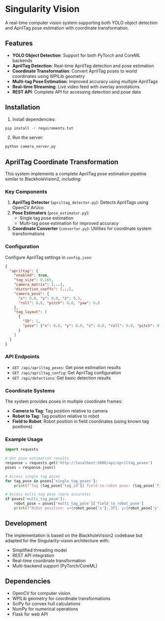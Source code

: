 # Singularity Vision

A real-time computer vision system supporting both YOLO object detection and AprilTag pose estimation with coordinate transformation.

## Features

- **YOLO Object Detection**: Support for both PyTorch and CoreML backends
- **AprilTag Detection**: Real-time AprilTag detection and pose estimation
- **Coordinate Transformation**: Convert AprilTag poses to world coordinates using WPILib geometry
- **Multi-tag Pose Estimation**: Improved accuracy using multiple AprilTags
- **Real-time Streaming**: Live video feed with overlay annotations
- **REST API**: Complete API for accessing detection and pose data

## Installation

1. Install dependencies:
```bash
pip install -r requirements.txt
```

2. Run the server:
```bash
python camera_server.py
```

## AprilTag Coordinate Transformation

This system implements a complete AprilTag pose estimation pipeline similar to BlackholeVision2, including:

### Key Components

1. **AprilTag Detector** (`apriltag_detector.py`): Detects AprilTags using OpenCV ArUco
2. **Pose Estimators** (`pose_estimator.py`): 
   - Single tag pose estimation
   - Multi-tag pose estimation for improved accuracy
3. **Coordinate Converter** (`convertor.py`): Utilities for coordinate system transformations

### Configuration

Configure AprilTag settings in `config.json`:

```json
{
  "apriltag": {
    "enabled": true,
    "tag_size": 0.165,
    "camera_matrix": [...],
    "distortion_coeffs": [...],
    "camera_pose": {
      "x": 0.0, "y": 0.0, "z": 0.5,
      "roll": 0.0, "pitch": 0.0, "yaw": 0.0
    },
    "tag_layout": [
      {
        "ID": 1,
        "pose": {"x": 0.0, "y": 0.0, "z": 0.0, "roll": 0.0, "pitch": 0.0, "yaw": 0.0}
      }
    ]
  }
}
```

### API Endpoints

- `GET /api/apriltag_poses`: Get pose estimation results
- `GET /api/apriltag_config`: Get AprilTag configuration
- `GET /api/detections`: Get basic detection results

### Coordinate Systems

The system provides poses in multiple coordinate frames:
- **Camera to Tag**: Tag position relative to camera
- **Robot to Tag**: Tag position relative to robot
- **Field to Robot**: Robot position in field coordinates (using known tag positions)

### Example Usage

```python
import requests

# Get pose estimation results
response = requests.get('http://localhost:5000/api/apriltag_poses')
poses = response.json()

# Access single tag poses
for tag_pose in poses['single_tag_poses']:
    print(f"Tag {tag_pose['tag_id']} field-to-robot pose: {tag_pose['field_to_robot_pose']}")

# Access multi-tag pose (more accurate)
if poses['multi_tag_pose']:
    robot_pose = poses['multi_tag_pose']['field_to_robot_pose']
    print(f"Robot position: x={robot_pose['x']:.3f}, y={robot_pose['y']:.3f}, yaw={robot_pose['yaw']:.3f}")
```

## Development

The implementation is based on the BlackholeVision2 codebase but adapted for the Singularity-vision architecture with:
- Simplified threading model
- REST API integration
- Real-time coordinate transformation
- Multi-backend support (PyTorch/CoreML)

## Dependencies

- OpenCV for computer vision
- WPILib geometry for coordinate transformations
- SciPy for convex hull calculations
- NumPy for numerical operations
- Flask for web API 